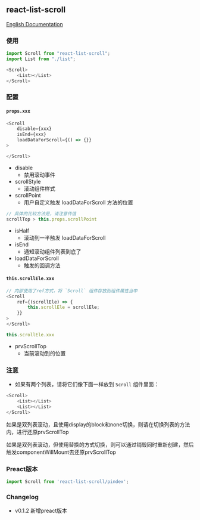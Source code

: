 ## react-list-scroll

[English Documentation](/README.md)

### 使用

```javascript
import Scroll from "react-list-scroll";
import List from "./list";

<Scroll>
	<List></List>
</Scroll>
```

### 配置

#### `props.xxx`

```javascript
<Scroll
	disable={xxx}
	isEnd={xxx}
	loadDataForScroll={() => {}}
>

</Scroll>
```

* disable
	- 禁用滚动事件
* scrollStyle
	- 滚动组件样式
* scrollPoint
	- 用户自定义触发 loadDataForScroll 方法的位置
```javascript
// 具体的比较方法是，请注意传值
scrollTop > this.props.scrollPoint
```
* isHalf
	- 滚动到一半触发 loadDataForScroll
* isEnd
	- 通知滚动组件列表到底了
* loadDataForScroll
	- 触发的回调方法

####  `this.scrollEle.xxx`

```javascript
// 内部使用了ref方式，将 `Scroll` 组件存放到组件属性当中
<Scroll
	ref={(scrollEle) => {
		this.scrollEle = scrollEle;
	}}
>
</Scroll>

this.scrollEle.xxx
```

* prvScrollTop
	- 当前滚动到的位置



### 注意
* 如果有两个列表，请将它们像下面一样放到 `Scroll` 组件里面：

```javascript
<Scroll>
	<List></List>
	<List></List>
</Scroll>
```

如果是双列表滚动，且使用display的block和none切换，则请在切换列表的方法内，进行还原prvScrollTop

如果是双列表滚动，但使用替换的方式切换，则可以通过销毁<Scroll>同时重新创建，然后触发componentWillMount去还原prvScrollTop

### Preact版本

```javascript
import Scroll from 'react-list-scroll/pindex';
```

### Changelog
* v0.1.2 新增preact版本